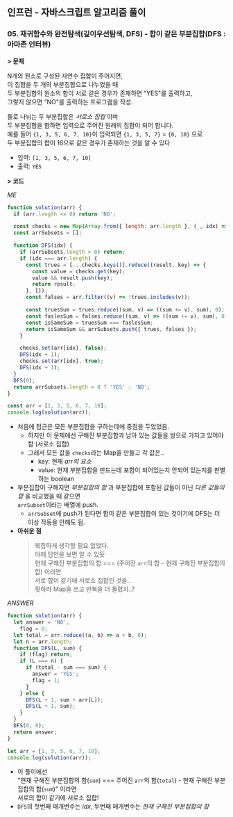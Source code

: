 ## 인프런 - 자바스크립트 알고리즘 풀이

### **05.** 재귀함수와 완전탐색(깊이우선탐색, DFS) - 합이 같은 부분집합(DFS : 아마존 인터뷰)

**> 문제**

N개의 원소로 구성된 자연수 집합이 주어지면,  
이 집합을 두 개의 부분집합으로 나누었을 때  
두 부분집합의 원소의 합이 서로 같은 경우가 존재하면 “YES"를 출력하고,  
그렇지 않으면 ”NO"를 출력하는 프로그램을 작성.

둘로 나뉘는 두 부분집합은 _서로소 집합_ 이며  
두 부분집합을 합하면 입력으로 주어진 원래의 집합이 되어 합니다.  
예를 들어 `{1, 3, 5, 6, 7, 10}`이 입력되면 `{1, 3, 5, 7}` = `{6, 10}` 으로  
두 부분집합의 합이 16으로 같은 경우가 존재하는 것을 알 수 있다

- 입력: `[1, 3, 5, 6, 7, 10]`
- 출력: `YES`

**> 코드**

_ME_

```js
function solution(arr) {
  if (arr.length <= 0) return 'NO';

  const checks = new Map(Array.from({ length: arr.length }, (_, idx) => [arr[idx], false]));
  const arrSubsets = [];

  function DFS(idx) {
    if (arrSubsets.length > 0) return;
    if (idx === arr.length) {
      const trues = [...checks.keys()].reduce((result, key) => {
        const value = checks.get(key);
        value && result.push(key);
        return result;
      }, []);
      const falses = arr.filter((v) => !trues.includes(v));

      const truesSum = trues.reduce((sum, v) => ((sum += v), sum), 0);
      const faslesSum = falses.reduce((sum, v) => ((sum += v), sum), 0);
      const isSameSum = truesSum === faslesSum;
      return isSameSum && arrSubsets.push({ trues, falses });
    }

    checks.set(arr[idx], false);
    DFS(idx + 1);
    checks.set(arr[idx], true);
    DFS(idx + 1);
  }
  DFS(0);
  return arrSubsets.length > 0 ? 'YES' : 'NO';
}

const arr = [1, 3, 5, 6, 7, 10];
console.log(solution(arr));
```

- 처음에 접근은 모든 부분집합을 구하는데에 중점을 두었었음.
  - 하지만 이 문제에선 구해진 부분집합과 남아 있는 값들을 쌍으로 가지고 있어야 함 (서로소 집합)
  - 그래서 모든 값을 `checks`라는 Map을 만들고 각 값은..
    - key: 현재 _arr의 요소_
    - value: 현재 부분집합을 만드는데 포함이 되어있는지 안되어 있는지를 판별하는 boolean
- 부분집합이 구해지면 _부분집합의 합_ 과 부분집합에 포함된 값들이 아닌 _다른 값들의 합_ 을 비교했을 때 같으면  
   `arrSubset`이라는 배열에 push.
  - `arrSubset`에 push가 된다면 합이 같은 부분집합이 있는 것이기에 DFS는 더 이상 작동을 안해도 됨.
- **아쉬운 점**
  > 복잡하게 생각할 필요 없었다.  
  > 아래 답안을 보면 알 수 있듯  
  > 현재 구해진 부분집합의 합 === (주어진 `arr`의 합 - 현재 구해진 부분집합의 합) 이라면  
  > 서로 합이 같기에 서로소 집합인 것을..  
  > 뭣하러 Map을 쓰고 반복을 더 돌렸지..?

_ANSWER_

```js
function solution(arr) {
  let answer = 'NO',
    flag = 0;
  let total = arr.reduce((a, b) => a + b, 0);
  let n = arr.length;
  function DFS(L, sum) {
    if (flag) return;
    if (L === n) {
      if (total - sum === sum) {
        answer = 'YES';
        flag = 1;
      }
    } else {
      DFS(L + 1, sum + arr[L]);
      DFS(L + 1, sum);
    }
  }
  DFS(0, 0);
  return answer;
}

let arr = [1, 3, 5, 6, 7, 10];
console.log(solution(arr));
```

- 이 풀이에선  
   "현재 구해진 부분집합의 합(`sum`) === 주어진 `arr`의 합(`total`) - 현재 구해진 부분집합의 합(`sum`)" 이라면  
   서로의 합이 같기에 서로소 집합!
- `DFS`의 첫번째 매개변수는 _idx_, 두번째 매개변수는 _현재 구해진 부분집합의 합_
